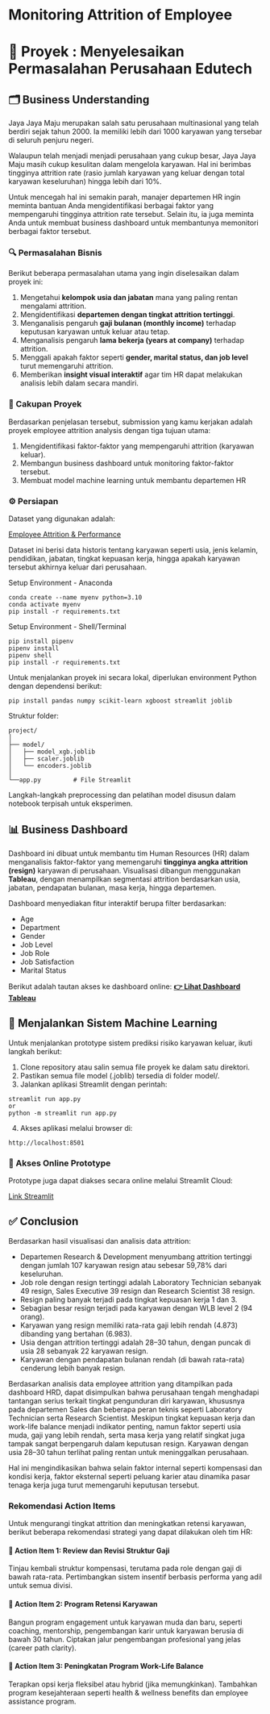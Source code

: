 # Monitoring Attrition of Employee

# 🔰 Proyek : Menyelesaikan Permasalahan Perusahaan Edutech

## 🗂️ Business Understanding

Jaya Jaya Maju merupakan salah satu perusahaan multinasional yang telah berdiri sejak tahun 2000. Ia memiliki lebih dari 1000 karyawan yang tersebar di seluruh penjuru negeri. 

Walaupun telah menjadi menjadi perusahaan yang cukup besar, Jaya Jaya Maju masih cukup kesulitan dalam mengelola karyawan. Hal ini berimbas tingginya attrition rate (rasio jumlah karyawan yang keluar dengan total karyawan keseluruhan) hingga lebih dari 10%.

Untuk mencegah hal ini semakin parah, manajer departemen HR ingin meminta bantuan Anda mengidentifikasi berbagai faktor yang mempengaruhi tingginya attrition rate tersebut. Selain itu, ia juga meminta Anda untuk membuat business dashboard untuk membantunya memonitori berbagai faktor tersebut.

### 🔍 Permasalahan Bisnis

Berikut beberapa permasalahan utama yang ingin diselesaikan dalam proyek ini:

1. Mengetahui **kelompok usia dan jabatan** mana yang paling rentan mengalami attrition.
2. Mengidentifikasi **departemen dengan tingkat attrition tertinggi**.
3. Menganalisis pengaruh **gaji bulanan (monthly income)** terhadap keputusan karyawan untuk keluar atau tetap.
4. Menganalisis pengaruh **lama bekerja (years at company)** terhadap attrition.
5. Menggali apakah faktor seperti **gender, marital status, dan job level** turut memengaruhi attrition.
6. Memberikan **insight visual interaktif** agar tim HR dapat melakukan analisis lebih dalam secara mandiri.

### 📌 Cakupan Proyek

Berdasarkan penjelasan tersebut, submission yang kamu kerjakan adalah proyek employee attrition analysis dengan tiga tujuan utama:
1. Mengidentifikasi faktor-faktor yang mempengaruhi attrition (karyawan keluar).
2. Membangun business dashboard untuk monitoring faktor-faktor tersebut.
3. Membuat model machine learning untuk membantu departemen HR
   
### ⚙️ Persiapan

Dataset yang digunakan adalah:

[Employee Attrition & Performance](https://github.com/dicodingacademy/dicoding_dataset/blob/main/employee/employee_data.csv)

Dataset ini berisi data historis tentang karyawan seperti usia, jenis kelamin, pendidikan, jabatan, tingkat kepuasan kerja, hingga apakah karyawan tersebut akhirnya keluar dari perusahaan.

Setup Environment - Anaconda
```
conda create --name myenv python=3.10
conda activate myenv
pip install -r requirements.txt
```
Setup Environment - Shell/Terminal
```
pip install pipenv
pipenv install
pipenv shell
pip install -r requirements.txt
```
Untuk menjalankan proyek ini secara lokal, diperlukan environment Python dengan dependensi berikut:
```
pip install pandas numpy scikit-learn xgboost streamlit joblib
```
Struktur folder:
```
project/
│
├── model/
│   ├── model_xgb.joblib
│   ├── scaler.joblib
│   └── encoders.joblib
│
└──app.py         # File Streamlit
```
Langkah-langkah preprocessing dan pelatihan model disusun dalam notebook terpisah untuk eksperimen.

## 📊 Business Dashboard

Dashboard ini dibuat untuk membantu tim Human Resources (HR) dalam menganalisis faktor-faktor yang memengaruhi **tingginya angka attrition (resign)** karyawan di perusahaan. Visualisasi dibangun menggunakan **Tableau**, dengan menampilkan segmentasi attrition berdasarkan usia, jabatan, pendapatan bulanan, masa kerja, hingga departemen.

Dashboard menyediakan fitur interaktif berupa filter berdasarkan:
- Age
- Department
- Gender
- Job Level
- Job Role
- Job Satisfaction
- Marital Status

Berikut adalah tautan akses ke dashboard online:
**[👉 Lihat Dashboard Tableau](https://public.tableau.com/views/HRD_17470193340890/Dashboard1?:language=en-US&publish=yes&:sid=&:redirect=auth&:display_count=n&:origin=viz_share_link)**


## 🚀 Menjalankan Sistem Machine Learning
Untuk menjalankan prototype sistem prediksi risiko karyawan keluar, ikuti langkah berikut:
1. Clone repository atau salin semua file proyek ke dalam satu direktori.
2. Pastikan semua file model (.joblib) tersedia di folder model/.
3. Jalankan aplikasi Streamlit dengan perintah:
```
streamlit run app.py
or
python -m streamlit run app.py
```
4. Akses aplikasi melalui browser di:
```
http://localhost:8501
```
### 🔗 Akses Online Prototype

Prototype juga dapat diakses secara online melalui Streamlit Cloud:

[Link Streamlit](https://prediction-employee-attrition.streamlit.app/)

## ✅ Conclusion

Berdasarkan hasil visualisasi dan analisis data attrition:

- Departemen Research & Development menyumbang attrition tertinggi dengan jumlah 107 karyawan resign atau sebesar 59,78% dari keseluruhan.
- Job role dengan resign tertinggi adalah Laboratory Technician sebanyak 49 resign, Sales Executive 39 resign dan Research Scientist 38 resign.
- Resign paling banyak terjadi pada tingkat kepuasan kerja 1 dan 3.
- Sebagian besar resign terjadi pada karyawan dengan WLB level 2 (94 orang).
- Karyawan yang resign memiliki rata-rata gaji lebih rendah (4.873) dibanding yang bertahan (6.983).
- Usia dengan attrition tertinggi adalah 28–30 tahun, dengan puncak di usia 28 sebanyak 22 karyawan resign.
- Karyawan dengan pendapatan bulanan rendah (di bawah rata-rata) cenderung lebih banyak resign.

Berdasarkan analisis data employee attrition yang ditampilkan pada dashboard HRD, dapat disimpulkan bahwa perusahaan tengah menghadapi tantangan serius terkait tingkat pengunduran diri karyawan, khususnya pada departemen Sales dan beberapa peran teknis seperti Laboratory Technician serta Research Scientist. Meskipun tingkat kepuasan kerja dan work-life balance menjadi indikator penting, namun faktor seperti usia muda, gaji yang lebih rendah, serta masa kerja yang relatif singkat juga tampak sangat berpengaruh dalam keputusan resign. Karyawan dengan usia 28–30 tahun terlihat paling rentan untuk meninggalkan perusahaan.

Hal ini mengindikasikan bahwa selain faktor internal seperti kompensasi dan kondisi kerja, faktor eksternal seperti peluang karier atau dinamika pasar tenaga kerja juga turut memengaruhi keputusan tersebut.


### Rekomendasi Action Items

Untuk mengurangi tingkat attrition dan meningkatkan retensi karyawan, berikut beberapa rekomendasi strategi yang dapat dilakukan oleh tim HR:

#### 🎯 Action Item 1: Review dan Revisi Struktur Gaji
Tinjau kembali struktur kompensasi, terutama pada role dengan gaji di bawah rata-rata. Pertimbangkan sistem insentif berbasis performa yang adil untuk semua divisi.

#### 🎯 Action Item 2: Program Retensi Karyawan
Bangun program engagement untuk karyawan muda dan baru, seperti coaching, mentorship, pengembangan karir untuk karyawan berusia di bawah 30 tahun. Ciptakan jalur pengembangan profesional yang jelas (career path clarity).

#### 🎯 Action Item 3: Peningkatan Program Work-Life Balance
Terapkan opsi kerja fleksibel atau hybrid (jika memungkinkan). Tambahkan program kesejahteraan seperti health & wellness benefits dan employee assistance program.

